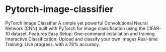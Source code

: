 # Pytorch-image-classifier
PyTorch Image Classifier A simple yet powerful Convolutional Neural Network (CNN) built with PyTorch for image classification using the CIFAR-10 dataset. Features  Easy Setup: One-command installation and training Interactive Classification: Upload and classify your own images Real-time Training: Live progress. with a 78% accuracy.
